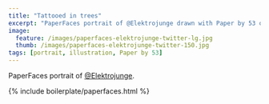 ```yaml
---
title: "Tattooed in trees"
excerpt: "PaperFaces portrait of @Elektrojunge drawn with Paper by 53 on an iPad."
image: 
  feature: /images/paperfaces-elektrojunge-twitter-lg.jpg
  thumb: /images/paperfaces-elektrojunge-twitter-150.jpg
tags: [portrait, illustration, Paper by 53]
---
```


PaperFaces portrait of [@Elektrojunge](http://twitter.com/Elektrojunge).

{% include boilerplate/paperfaces.html %}